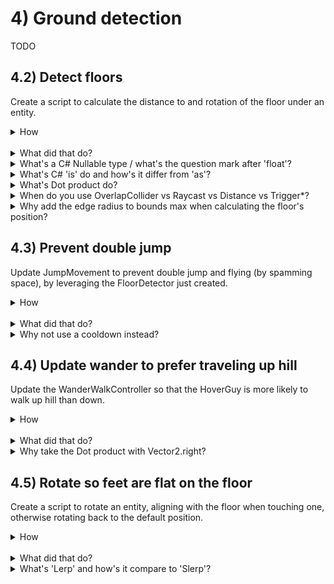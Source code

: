 # 4) Ground detection 

TODO


## 4.2) Detect floors

Create a script to calculate the distance to and rotation of the floor under an entity.

<details><summary>How</summary>

 - Create a layer 'Floor'.
 - Select all the Platform GameObjects and change to Layer Floor.
   - When prompted, select 'No, this object only'.
 - Create script Components/Movement/**FloorDetector**:

```csharp
using UnityEngine;

[RequireComponent(typeof(Collider2D))]
public class FloorDetector : MonoBehaviour
{
  static readonly Quaternion backwardsRotation
    = Quaternion.Euler(0, 0, 180);

  Collider2D myCollider;

  [SerializeField]
  ContactFilter2D floorFilter;

  Collider2D[] possibleCollisionResultList = new Collider2D[3];
  
  public Bounds feetBounds
  {
    get
    {
      return myCollider.bounds;
    }
  }

  public bool isTouchingFloor
  {
    get; private set;
  }

  public float? distanceToFloor
  {
    get; private set;
  }

  public Vector2? floorUp
  {
    get; private set;
  }

  public Quaternion? floorRotation
  {
    get; private set;
  }

  protected void Awake()
  {
    myCollider = GetComponent<Collider2D>();
  }

  protected void FixedUpdate()
  {
    Collider2D floorWeAreStandingOn = DetectTheFloorWeAreStandingOn();
    isTouchingFloor = floorWeAreStandingOn != null;

    if(floorWeAreStandingOn != null)
    {
      CalculateFloorRotation(floorWeAreStandingOn);
      distanceToFloor = 0;
    }
    else
    {
      floorUp = null;
      floorRotation = null;
      Collider2D floorUnderUs = DetectFloorUnderUs();
      if(floorUnderUs != null)
      {
        distanceToFloor = CalculateDistanceToFloor(floorUnderUs);
      }
      else
      {
        distanceToFloor = null;
      }
    }
  }

  float CalculateDistanceToFloor(
    Collider2D floorUnderUs)
  {
    float yOfTopOfFloor = floorUnderUs.bounds.max.y;

    if(floorUnderUs is BoxCollider2D)
    {
      BoxCollider2D boxCollider = (BoxCollider2D)floorUnderUs;
      yOfTopOfFloor += boxCollider.edgeRadius;
    }

    return myCollider.bounds.min.y - yOfTopOfFloor;
  }

  void CalculateFloorRotation(
    Collider2D floorWeAreStandingOn)
  {
    floorUp = floorWeAreStandingOn.transform.up;
    floorRotation = floorWeAreStandingOn.transform.rotation;
    if(Vector2.Dot(Vector2.up, floorUp.Value) < 0)
    {
      floorUp = -floorUp;
      floorRotation *= backwardsRotation;
    }
  }

  Collider2D DetectFloorUnderUs()
  {
    RaycastHit2D[] result = new RaycastHit2D[1];
    if(Physics2D.Raycast(
      transform.position, 
      Vector2.down,
      floorFilter, 
      result) > 0)
    {
      return result[0].collider;
    }

    return null;
  }

  Collider2D DetectTheFloorWeAreStandingOn()
  {
    int foundColliderCount
      = Physics2D.OverlapCollider(myCollider, floorFilter, possibleCollisionResultList);

    for(int i = 0; i < foundColliderCount; i++)
    {
      Collider2D collider = possibleCollisionResultList[i];
      ColliderDistance2D distance = collider.Distance(myCollider);

      if(distance.distance >= -.1f
        && Vector2.Dot(Vector2.up, distance.normal) > 0)
      {
        return collider;
      }
    }

    return null;
  }
}
```

this is a aosnetaosnethuao

 - Add **FloorDetector** to:
   - The Character prefab.
   - The SpikeBall prefab.
   - The HoverGuy's Feet child GameObject.
 - For each of those FloorDetector components, update the Floor Filter:
     - Check Use Layer Mask
     - Layer Mask: Floor

<hr></details><br>
<details><summary>What did that do?</summary>

The FloorDetector collects information about the floor under the entity for other components to leverage:

 - feetYPosition: The y position of the bottom of the entity's feet.
 - isTouchingFloor: True if the entity is currently on the ground vs jumping or falling.
 - floorUp: the normal of the floor the entity is standing on, or the direction perpendicular to the floor.
 - floorRotation: the rotation of the floor the entity is standing on.
 - distanceToFloor: how far above the floor the entity's feet currently are.  0 if isTouchingFloor.

Each FixedUpdate, we use OverlapCollider to find the floor we may be standing on.  We check multiple results and filter out instances which are overlapping the bottom of a platform (necessary because of the one-way platforms), if any remain - the closest is the floor we are on.

If we are standing on a floor we then get rotation information.  If the floor is upside down, we flip these stats as well.

If we are not standing on a floor, we Raycast below the entity to get the distanceToFloor.

<hr></details>
<details><summary>What's a C# Nullable type / what's the question mark after 'float'?</summary>

Structs in C# must have a value (as opposed to classes which may have a value or be null).  Sometimes this is limiting and another piece of information is required.  

Nullable types in C# are a feature which allows you to add one more possible value to any struct, by adding a question mark after the type. For example:

```csharp
bool? trueFalseOrNull;
trueFalseOrNull = null;
trueFalseOrNull = true;
trueFalseOrNull = false;
```

Often nullable types are used to indicate an error state or that no valid information is available.  Without the nullable feature, you may have implemented the same using another variable to indicate the state - or by using a magic number.

<hr></details>
<details><summary>What's C# 'is' do and how's it differ from 'as'?</summary>

In C#, 'is' may be used to check if an object is compatible with a given type - i.e. if a cast to that type would be successful.  For example:

```csharp
Collider2D floorUnderUs;
...
if(floorUnderUs is BoxCollider2D) 
{
  BoxCollider2D boxCollider = (BoxCollider2D)floorUnderUs;
  ...
}
```

'as' is a similar feature where instead of returning true or false, it returns null or the casted value.  For example:

```csharp
Collider2D floorUnderUs;
...
BoxCollider2D boxCollider = floorUnderUs as BoxCollider2D;
if(boxCollider != null) 
{
  ...
}
```

<hr></details>
<details><summary>What's Dot product do?</summary>

The Dot product is a fast operation which can be used to efficiently determine if two directions represented with Vectors are facing the same (or a similar) way.

In the visualization below, we are rotating two ugly arrows.  These arrows are pointing in a direction and we are using Vector2.Dot to compare those two directions.  The Dot product is shown as we rotate around.

<img src="https://i.imgur.com/XrjcWQm.gif" width=200px />

A few notables about Dot products:

 - '1' means the two directions are facing the same way.
 - '-1' means the two directions are facing opposite ways.
 - '0' means the two directions are perpendicular.
 - Numbers smoothly transition between these points, so .9 means that the two directions are nearly identical.
 - When two directions are not the same, the Dot product will not tell you which direction an object should rotate in order to make them align - it only informs you about how similar they are at the moment.  

For this visualization, we are calculating the Dot product like so:

```csharp
Vector2.Dot(gameObjectAToWatch.transform.up, gameObjectBToWatch.transform.up);
```

<hr></details>
<details><summary>When do you use OverlapCollider vs Raycast vs Distance vs Trigger*?</summary>

Unity offers a number of APIs for getting information about objects around you.  They are optimized for different use cases, and often you could have accomplished the same mechanic using a different API.

Until now in this tutorial we have been using Trigger* events (e.g. OnTriggerEnter2D).  These events push information to your script to react to.  Sometimes, like here, it's easier to pull the information.

We are using 3 different APIs to pull information in this script:

 - OverlapCollider returns the colliders which are touching this entity's collider.
 - Raycast projects a line and returns colliders intersecting with it (in order, closest first).  There are other 'cast' calls to project different shapes when needed, e.g. BoxCast.
 - collider.Distance returns precise information about the collision between two specific colliders, such as the contact point or if they are not touching the distance between them.

<hr></details>
<details><summary>Why add the edge radius to bounds max when calculating the floor's position?</summary>

When edge radius is used on a BoxCollider, the collider bounds represents the inner square of the collider (the size before edge is consider).  So in order to get the correct position we must add the edge radius in as well.

<hr></details>


## 4.3) Prevent double jump

Update JumpMovement to prevent double jump and flying (by spamming space), by leveraging the FloorDetector just created.

<details><summary>How</summary>

 - Update Components/Movement/**JumpMovement**:

<details><summary>Existing code</summary>

```csharp
using UnityEngine;

[RequireComponent(typeof(Rigidbody2D))]
[RequireComponent(typeof(AudioSource))]
```

<hr></details>

```csharp
[RequireComponent(typeof(FloorDetector))] 
```

<details><summary>Existing code</summary>

```csharp
public class JumpMovement : MonoBehaviour
{
  [SerializeField]
  AudioClip jumpSound;

  [SerializeField]
  float jumpSpeed = 7f;

  Rigidbody2D myBody;
```

<hr></details>

```csharp
  FloorDetector floorDetector; 
```

<details><summary>Existing code</summary>

```csharp
  AudioSource audioSource;

  bool wasJumpRequestedSinceLastFixedUpdate;

  protected void Awake()
  {
    myBody = GetComponent<Rigidbody2D>();
```

<hr></details>

```csharp
    floorDetector = GetComponent<FloorDetector>(); 
```

<details><summary>Existing code</summary>

```csharp
    audioSource = GetComponent<AudioSource>();
  }

  public void Jump()
  {
    wasJumpRequestedSinceLastFixedUpdate = true;
  }

  protected void FixedUpdate()
  {
    if(wasJumpRequestedSinceLastFixedUpdate
```

<hr></details>

```csharp
      && floorDetector.isTouchingFloor
```

<details><summary>Existing code</summary>

```csharp
      ) 
    {
      myBody.AddForce(
          new Vector2(0, jumpSpeed),
          ForceMode2D.Impulse);

      audioSource.PlayOneShot(jumpSound);
    }

    wasJumpRequestedSinceLastFixedUpdate = false;
  }
}
```

<hr></details>


<hr></details><br>
<details><summary>What did that do?</summary>

We are leveraging the FloorDetector component in order to prevent jumps when the character is not touching the floor.

<hr></details>
<details><summary>Why not use a cooldown instead?</summary>

You may consider using a cooldown by time instead.  This would create a different play experience, and if the cooldown is short the player may be able to double jump (but not fly by spamming space).

You might also want both a cooldown and the floor detection.  Small changes to mechanics like this can change how the game feels while playing.

<hr></details>


## 4.4) Update wander to prefer traveling up hill

Update the WanderWalkController so that the HoverGuy is more likely to walk up hill than down.

<details><summary>How</summary>

 - Update Components/Movement/**WanderWalkController**:

<details><summary>Existing code</summary>

```csharp
using System.Collections;
using UnityEngine;

[RequireComponent(typeof(WalkMovement))]
public class WanderWalkController : MonoBehaviour
{
```

<hr></details>

```csharp
  [SerializeField]
  float oddsOfGoingUpHill = .8f; 
```

<details><summary>Existing code</summary>

```csharp
  [SerializeField]
  float timeBeforeFirstWander = 10;

  [SerializeField]
  float minTimeBetweenReconsideringDirection = 1;

  [SerializeField]
  float maxTimeBetweenReconsideringDirection = 10;

  WalkMovement walkMovement;
```

<hr></details>

```csharp
  FloorDetector floorDetector; 
```

<details><summary>Existing code</summary>

```csharp
  protected void Awake()
  {
    walkMovement = GetComponent<WalkMovement>();
```

<hr></details>

```csharp
    floorDetector = GetComponentInChildren<FloorDetector>(); 
```

<details><summary>Existing code</summary>

```csharp
  }

  protected void Start()
  {
    StartCoroutine(Wander());
  }

  IEnumerator Wander()
  {
    walkMovement.desiredWalkDirection = 1;
    if(timeBeforeFirstWander > 0) 
    {
      yield return new WaitForSeconds(timeBeforeFirstWander);
    }

    while(true)
    {
      SelectARandomWalkDirection();

      float timeToSleep = UnityEngine.Random.Range(
        minTimeBetweenReconsideringDirection,
        maxTimeBetweenReconsideringDirection);
      yield return new WaitForSeconds(timeToSleep);
    }
  }

  void SelectARandomWalkDirection()
  {
```

<hr></details>

```csharp
    float dot;
    if(floorDetector.floorUp != null)
    {
      dot = Vector2.Dot(floorDetector.floorUp.Value, Vector2.right);
    }
    else
    {
      dot = 0;
    }

    if(dot < 0)
    { 
      walkMovement.desiredWalkDirection
        = UnityEngine.Random.value <= oddsOfGoingUpHill ? 1 : -1;
    }
    else if(dot > 0)
    { 
      walkMovement.desiredWalkDirection
        = UnityEngine.Random.value <= oddsOfGoingUpHill ? -1 : 1;
    }
    else
    { 
```

<details><summary>Existing code</summary>

```csharp
      walkMovement.desiredWalkDirection
        = UnityEngine.Random.value <= .5f ? 1 : -1; 
```

<hr></details>

```csharp
    }
```

<details><summary>Existing code</summary>

```csharp
  }
}
```

<hr></details>
<hr></details><br>
<details><summary>What did that do?</summary>

Leveraging the FloorDetector, we give the HoverGuy better odds at walking up a platform vs walking down one.  Without this component the HoverGuy enemies may collect at the bottom of the level - this keeps them mostly moving forward/up while still using RNG to keep the player on their toes.

<hr></details>
<details><summary>Why take the Dot product with Vector2.right?</summary>

Dot product is used to determine if two directions are pointing the same way.  We compare the floor's up direction (or its normal) to the world right.  If the dot product is positive then we know that the platform is traveling down and to the right; if negative the platform is down and to the left; and it would be 0 if the platform were flat.

<hr></details>


## 4.5) Rotate so feet are flat on the floor

Create a script to rotate an entity, aligning with the floor when touching one, otherwise rotating back to the default position.

<details><summary>How</summary>

 - Create script Components/Movement/**RotateToAlignWithFloor**:

```csharp
using UnityEngine;

public class RotateToAlignWithFloor : MonoBehaviour
{
  [SerializeField]
  float lerpSpeedToFloor = .4f;

  [SerializeField]
  float lerpSpeedWhileInAir = .05f;

  FloorDetector floorDetector;

  protected void Awake()
  {
    floorDetector
      = GetComponentInChildren<FloorDetector>();
  }

  protected void Update()
  {
    Quaternion rotation;
    float speed;
    if(floorDetector.floorRotation != null)
    {
      rotation = floorDetector.floorRotation.Value;
      speed = lerpSpeedToFloor;
    }
    else
    {
      rotation = Quaternion.identity;
      speed = lerpSpeedWhileInAir;
    }

    transform.rotation = Quaternion.Lerp(
      transform.rotation,
      rotation,
      speed * Time.deltaTime);
  }
}
```

 - Add **RotateToAlignWithFloor** to the Character and HoverGuy prefabs.

<hr></details><br>
<details><summary>What did that do?</summary>

When the entity is standing on a floor, we gradually rotate it so its feet are flat on the floor.  When jumping or falling, we slowly rotate back to facing straight up.

<hr></details>
<details><summary>What's 'Lerp' and how's it compare to 'Slerp'?</summary>

Lerp, or **l**inear int**erp**olation, is a fancy term for a simple concept.  Draw a line between two points and travel a certain percent along that path, returning the position you end on.  For example:

```csharp
void Start()
{
  Vector2 a = new Vector2(1, 5);
  Vector2 b = new Vector2(4, 11);
  Vector2 c = Vector2.Lerp(a, b, 1/3f);
  print(c); // == (2, 7)
}
```

Slerp, or **s**pherical **l**inear int**erp**olation, is similar to lerp but the change in position accelerates at the beginning and decelerates towards the end.  It's called spherical because it is following the path of a half circle instead of a straight line.

Here you can see lerp vs slerp with only position X changing (the large balls), and change X and Y.  All are moving given the same % progress.  Notice how the movement for slerp at beginning and end are traveling at a different speed than the lerp - but the positions match exactly at the start, middle, and end.

<img src="https://i.imgur.com/RiO7J0l.gif" width=300px />

<hr></details>


